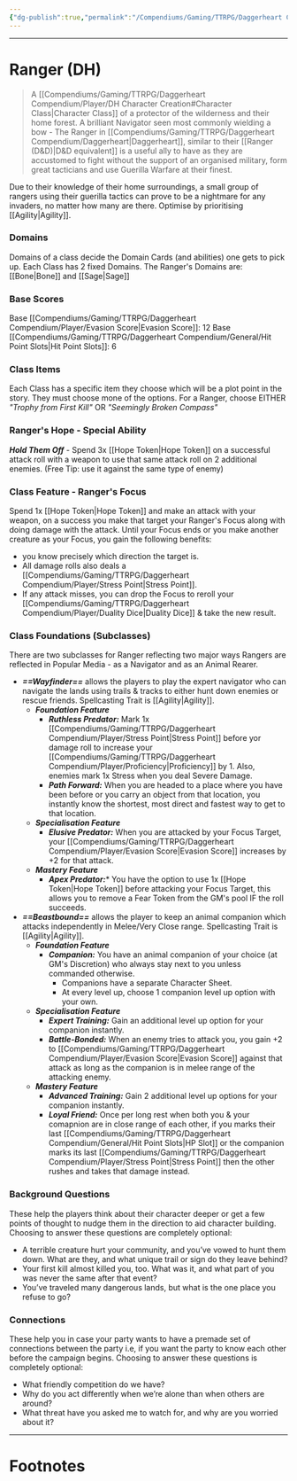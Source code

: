 ```yaml
---
{"dg-publish":true,"permalink":"/Compendiums/Gaming/TTRPG/Daggerheart Compendium/Player/Classes/Ranger (DH)/","tags":["TTRPG"]}
---
```



---
# Ranger (DH)
> A [[Compendiums/Gaming/TTRPG/Daggerheart Compendium/Player/DH Character Creation#Character Class\|Character Class]] of a protector of the wilderness and their home forest. A brilliant Navigator seen most commonly wielding a bow - The Ranger in [[Compendiums/Gaming/TTRPG/Daggerheart Compendium/Daggerheart\|Daggerheart]], similar to their [[Ranger (D&D)\|D&D equivalent]] is a useful ally to have as they are accustomed to fight without the support of an organised military, form great tacticians and use Guerilla Warfare at their finest.

Due to their knowledge of their home surroundings, a small group of rangers using their guerilla tactics can prove to be a nightmare for any invaders, no matter how many are there. Optimise by prioritising [[Agility\|Agility]]. 

### Domains
Domains of a class decide the Domain Cards (and abilities) one gets to pick up.
Each Class has 2 fixed Domains.
The Ranger's Domains are: [[Bone\|Bone]] and [[Sage\|Sage]]

### Base Scores
Base [[Compendiums/Gaming/TTRPG/Daggerheart Compendium/Player/Evasion Score\|Evasion Score]]: 12
Base [[Compendiums/Gaming/TTRPG/Daggerheart Compendium/General/Hit Point Slots\|Hit Point Slots]]: 6

### Class Items
Each Class has a specific item they choose which will be a plot point in the story. They must choose mone of the options.
For a Ranger, choose EITHER *"Trophy from First Kill"* OR *"Seemingly Broken Compass"*

### Ranger's Hope - Special Ability
***Hold Them Off*** - Spend 3x [[Hope Token\|Hope Token]] on a successful attack roll with a weapon to use that same attack roll on 2 additional enemies. (Free Tip: use it against the same type of enemy)

### Class Feature - Ranger's Focus
Spend 1x [[Hope Token\|Hope Token]] and make an attack with your weapon, on a success you make that target your Ranger's Focus along with doing damage with the attack. Until your Focus ends or you make another creature as your Focus, you gain the following benefits:
- you know precisely which direction the target is.
- All damage rolls also deals a [[Compendiums/Gaming/TTRPG/Daggerheart Compendium/Player/Stress Point\|Stress Point]].
- If any attack misses, you can drop the Focus to reroll your [[Compendiums/Gaming/TTRPG/Daggerheart Compendium/Player/Duality Dice\|Duality Dice]] & take the new result.

### Class Foundations (Subclasses)
There are two subclasses for Ranger reflecting two major ways Rangers are reflected in Popular Media - as a Navigator and as an Animal Rearer.

- ***==Wayfinder==*** allows the players to play the expert navigator who can navigate the lands using trails & tracks to either hunt down enemies or rescue friends. Spellcasting Trait is [[Agility\|Agility]].
	- ***Foundation Feature***
		- ***Ruthless Predator:*** Mark 1x [[Compendiums/Gaming/TTRPG/Daggerheart Compendium/Player/Stress Point\|Stress Point]] before yor damage roll to increase your [[Compendiums/Gaming/TTRPG/Daggerheart Compendium/Player/Proficiency\|Proficiency]] by 1. Also, enemies mark 1x Stress when you deal Severe Damage.
		- ***Path Forward:*** When you are headed to a place where you have been before or you carry an object from that location, you instantly know the shortest, most direct and fastest way to get to that location.
	- ***Specialisation Feature***
		- ***Elusive Predator:*** When you are attacked by your Focus Target, your [[Compendiums/Gaming/TTRPG/Daggerheart Compendium/Player/Evasion Score\|Evasion Score]] increases by +2 for that attack.
	- ***Mastery Feature***
		- ***Apex Predator:**** You have the option to use 1x [[Hope Token\|Hope Token]] before attacking your Focus Target, this allows you to remove a Fear Token from the GM's pool IF the roll succeeds.
- ***==Beastbound==*** allows the player to keep an animal companion which attacks independently in Melee/Very Close range. Spellcasting Trait is [[Agility\|Agility]].
	- ***Foundation Feature***
		- ***Companion:*** You have an animal companion of your choice (at GM's Discretion) who always stay next to you unless commanded otherwise.
			- Companions have a separate Character Sheet.
			- At every level up, choose 1 companion level up option with your own.
	- ***Specialisation Feature***
		- ***Expert Training:*** Gain an additional level up option for your companion instantly.
		- ***Battle-Bonded:*** When an enemy tries to attack you, you gain +2 to [[Compendiums/Gaming/TTRPG/Daggerheart Compendium/Player/Evasion Score\|Evasion Score]] against that attack as long as the companion is in melee range of the attacking enemy.
	- ***Mastery Feature***
		- ***Advanced Training:*** Gain 2 additional level up options for your companion instantly.
		- ***Loyal Friend:*** Once per long rest when both you & your comapnion are in close range of each other, if you marks their last [[Compendiums/Gaming/TTRPG/Daggerheart Compendium/General/Hit Point Slots\|HP Slot]] or the companion marks its last [[Compendiums/Gaming/TTRPG/Daggerheart Compendium/Player/Stress Point\|Stress Point]] then the other rushes and takes that damage instead.

### Background Questions
These help the players think about their character deeper or get a few points of thought to nudge them in the direction to aid character building. Choosing to answer these questions are completely optional:
- A terrible creature hurt your community, and you’ve vowed to hunt them down. What are they, and what unique trail or sign do they leave behind?
- Your first kill almost killed you, too. What was it, and what part of you was never the same after that event?
- You’ve traveled many dangerous lands, but what is the one place you refuse to go?

### Connections
These help you in case your party wants to have a premade set of connections between the party i.e, if you want the party to know each other before the campaign begins. Choosing to answer these questions is completely optional:
- What friendly competition do we have?
- Why do you act differently when we’re alone than when others are around?
- What threat have you asked me to watch for, and why are you worried about it?

---
# Footnotes